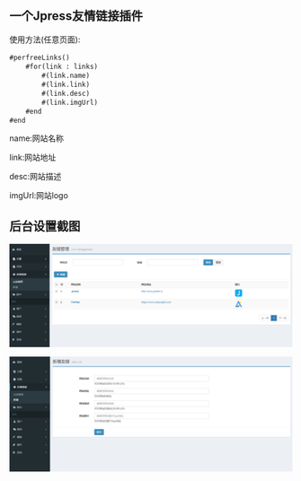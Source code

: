 ## 一个Jpress友情链接插件
使用方法(任意页面):
```
#perfreeLinks()
	#for(link : links)
		#(link.name)
		#(link.link)
		#(link.desc)
		#(link.imgUrl)
	#end
#end
```
name:网站名称

link:网站地址

desc:网站描述

imgUrl:网站logo

## 后台设置截图
![管理](./src/main/webapp/screen/1.png)

![新增](./src/main/webapp/screen/2.png)